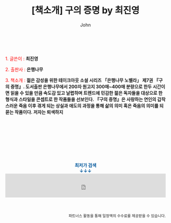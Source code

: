 ﻿---
layout: post
title:  "[책소개] 구의 증명 by 최진영"
author: John
categories: [ 도서 ]
tags: [ 구의 증명, 구의 증명 더쿠, 구의 증명 명대사, 구의 증명 나무위키, 구의 증명 줄거리, 구의 증명 해석, 구의 증명 pdf, 구의 증명 캐스팅, 구의 증명 txt, 구의 증명 비슷한 책 ]
image: https://search1.kakaocdn.net/thumb/R120x174.q85/?fname=http%3A%2F%2Ft1.daumcdn.net%2Flbook%2Fimage%2F737566%3Ftimestamp%3D20230219140915 
description: "[책소개] 구의 증명 by 최진영"
toc: true
toc_sticky: true
---

<br>
<p>
<font color='#ff0000'>1. 글쓴이 : </font><b>최진영</b>
<p>
<font color='#ff0000'>2. 출판사 : </font><b>은행나무</b>
<p>
<font color='#ff0000'>3. 책소개 : </font><b>젊은 감성을 위한 테이크아웃 소설 시리즈 「은행나무 노벨라」 제7권 『구의 증명』. 도서출판 은행나무에서 200자 원고지 300매~400매 분량으로 한두 시간이면 읽을 수 있을 만큼 속도감 있고 날렵하며 트렌드에 민감한 젊은 독자들을 대상으로 한 형식과 스타일을 콘셉트로 한 작품들을 선보인다.    『구의 증명』은 사랑하는 연인의 갑작스러운 죽음 이후 겪게 되는 상실과 애도의 과정을 통해 삶의 의미 혹은 죽음의 의미를 되묻는 작품이다. 저자는 퇴색하지</b>
<p>
    
<br><br><br><br><br><br><br>
<center><b><font color='#01579B' size='medium'>최저가 검색<br>
↓↓↓</font></b></center>
<center><iframe src="https://coupa.ng/b1Tbjx" width="100%" height="75" frameborder="0" scrolling="no" referrerpolicy="unsafe-url"></iframe></center>
<br><br>
<p>
<small>
    <div align="right">파트너스 활동을 통해 일정액의 수수료를 제공받을 수 있습니다.</div>
</small>
</p>
